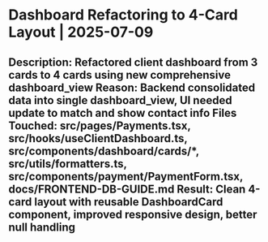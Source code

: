 # Dashboard Refactoring to 4-Card Layout | 2025-07-09
Description: Refactored client dashboard from 3 cards to 4 cards using new comprehensive dashboard_view
Reason: Backend consolidated data into single dashboard_view, UI needed update to match and show contact info
Files Touched: src/pages/Payments.tsx, src/hooks/useClientDashboard.ts, src/components/dashboard/cards/*, src/utils/formatters.ts, src/components/payment/PaymentForm.tsx, docs/FRONTEND-DB-GUIDE.md
Result: Clean 4-card layout with reusable DashboardCard component, improved responsive design, better null handling
---